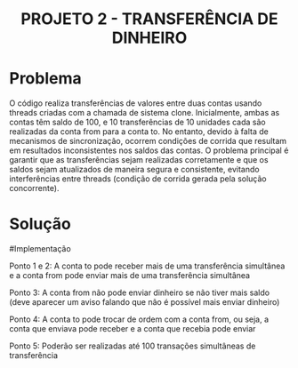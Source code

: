 <h1 align="center"> PROJETO 2 - TRANSFERÊNCIA DE DINHEIRO </h1>

# Problema
O código realiza transferências de valores entre duas contas usando threads criadas com a chamada de sistema clone. Inicialmente, ambas as contas têm saldo de 100, e 10 transferências de 10 unidades cada são realizadas da conta from para a conta to. No entanto, devido à falta de mecanismos de sincronização, ocorrem condições de corrida que resultam em resultados inconsistentes nos saldos das contas. O problema principal é garantir que as transferências sejam realizadas corretamente e que os saldos sejam atualizados de maneira segura e consistente, evitando interferências entre threads (condição de corrida gerada pela solução concorrente).


# Solução



#Implementação

Ponto 1 e 2: A conta to pode receber mais de uma transferência simultânea e a conta from pode enviar mais de uma transferência simultânea

Ponto 3: A conta from não pode enviar dinheiro se não tiver mais saldo (deve aparecer um aviso falando que não é possível mais enviar dinheiro)

Ponto 4: A conta to pode trocar de ordem com a conta from, ou seja, a conta que enviava pode receber e a conta que recebia pode enviar

Ponto 5: Poderão ser realizadas até 100 transações simultâneas de transferência


